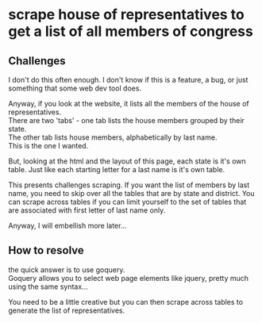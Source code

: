 # scrape house of representatives to get a list of all members of congress

## Challenges

I don't do this often enough.  I don't know if this is a feature, a bug, or just something that some web dev tool does.

Anyway, if you look at the website, it lists all the members of the house of representatives.  
There are two 'tabs' - one tab lists the house members grouped by their state.  
The other tab lists house members, alphabetically by last name.  
This is the one I wanted.

But, looking at the html and the layout of this page, 
each state is it's own table.  Just like each starting letter for a last name is it's own table.

This presents challenges scraping.  If you want the list of members by last name, you need to skip over all the tables that are by state and district.
You can scrape across tables if you can limit yourself to the set of tables that are associated with first letter of last name only.

Anyway, I will embellish more later... 

## How to resolve

the quick answer is to use goquery.  
Goquery allows you to select web page elements like jquery, pretty much using the same syntax...

You need to be a little creative but you can then scrape across tables to generate the list of representatives.


